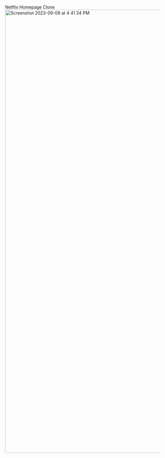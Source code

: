 Netflix Homepage Clone
<img width="1440" alt="Screenshot 2023-09-09 at 4 41 34 PM" src="https://github.com/devinder042001/Netflix_HomePage_Clone/assets/144531924/499eebad-ffde-4032-b734-52c1749ab45d">
